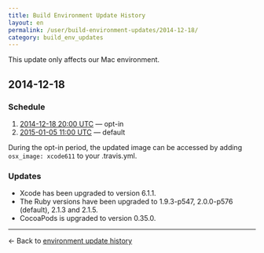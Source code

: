 ```yaml
---
title: Build Environment Update History
layout: en
permalink: /user/build-environment-updates/2014-12-18/
category: build_env_updates
---
```


This update only affects our Mac environment.

## 2014-12-18

### Schedule

1. [2014-12-18 20:00 UTC](http://everytimezone.com/#2014-12-16,480,cn3) — opt-in
2. [2015-01-05 11:00 UTC](http://everytimezone.com/#2015-1-5,-60,cn3) — default

During the opt-in period, the updated image can be accessed by adding
`osx_image: xcode611` to your .travis.yml.

### Updates

- Xcode has been upgraded to version 6.1.1.
- The Ruby versions have been upgraded to 1.9.3-p547, 2.0.0-p576 (default),
  2.1.3 and 2.1.5.
- CocoaPods is upgraded to version 0.35.0.

--------

← Back to [environment update history](..)
